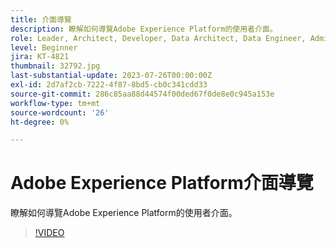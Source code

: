 ```yaml
---
title: 介面導覽
description: 瞭解如何導覽Adobe Experience Platform的使用者介面。
role: Leader, Architect, Developer, Data Architect, Data Engineer, Admin, User
level: Beginner
jira: KT-4821
thumbnail: 32792.jpg
last-substantial-update: 2023-07-26T00:00:00Z
exl-id: 2d7af2cb-7222-4f87-8bd5-cb0c341cdd33
source-git-commit: 286c85aa88d44574f00ded67f0de8e0c945a153e
workflow-type: tm+mt
source-wordcount: '26'
ht-degree: 0%

---
```


# Adobe Experience Platform介面導覽

瞭解如何導覽Adobe Experience Platform的使用者介面。

>[!VIDEO](https://video.tv.adobe.com/v/3430438?learn=on&enablevpops&captions=chi_hant)


